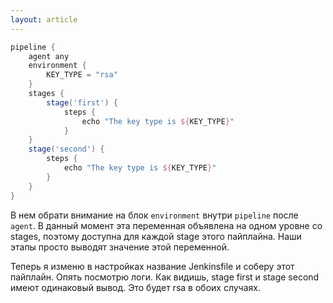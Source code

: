 ```yaml
---
layout: article
---
```

```groovy
pipeline {
    agent any
    environment {
        KEY_TYPE = "rsa"
    }
    stages {
        stage('first') {
            steps {
                echo "The key type is ${KEY_TYPE}"
            }
    }
    stage('second') {
        steps {
            echo "The key type is ${KEY_TYPE}"
        }
    }
}
```

В нем обрати внимание на блок `environment` внутри `pipeline` после `agent`. В данный момент эта переменная объявлена на одном уровне со stages, поэтому доступна для каждой stage этого пайплайна. Наши этапы просто выводят значение этой переменной.

Теперь я изменю в настройках название Jenkinsfile и соберу этот пайплайн. Опять посмотрю логи. Как видишь, stage first и stage second имеют одинаковый вывод. Это будет rsa в обоих случаях.
